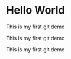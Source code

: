<!DOCTYPE html>
<html>
  <head></head>
  <body>
    <h1>Hello World</h1>
    <p>This is my first git demo</p>
    <p>This is my first git demo</p>
    <p>This is my first git demo</p>
  </body>
</html>

